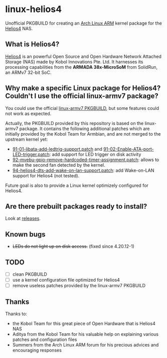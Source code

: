 # linux-helios4

Unofficial PKGBUILD for creating an [Arch Linux ARM](https://archlinuxarm.org/) kernel package for the [Helios4](https://kobol.io/helios4/) NAS.

## What is Helios4?

[Helios4](https://kobol.io/helios4/) is an powerful Open Source and Open Hardware Network Attached Storage (NAS) made by Kobol Innovations Pte. Ltd. It harnesses its processing capabilities from the **ARMADA 38x-MicroSoM** from SolidRun, an ARMv7 32-bit SoC.

## Why make a specific Linux package for Helios4? Couldn't I use the official linux-armv7 package?

You could use the official [linux-armv7 PKGBUILD](https://github.com/archlinuxarm/PKGBUILDs/tree/master/core/linux-armv7), but some features could not work as expected.

Actually, the PKGBUILD provided by this repository is based on the linux-armv7 package. It contains the following additional patches which are initially provided by the Kobol Team for Armbian, and are not merged to the upstream kernel yet:

* [91-01-libata-add-ledtrig-support.patch](https://github.com/armbian/build/blob/master/patch/kernel/mvebu-next/91-01-libata-add-ledtrig-support.patch) and [91-02-Enable-ATA-port-LED-trigger.patch](https://github.com/armbian/build/blob/master/patch/kernel/mvebu-next/91-02-Enable-ATA-port-LED-trigger.patch): add support for LED trigger on disk activity
* [92-mvebu-gpio-remove-hardcoded-timer-assignment.patch](https://github.com/armbian/build/blob/master/patch/kernel/mvebu-dev/92-mvebu-gpio-remove-hardcoded-timer-assignment.patch): allows to make the second fan detected by the kernel.
* [94-helios4-dts-add-wake-on-lan-support.patch](https://github.com/armbian/build/blob/master/patch/kernel/mvebu-next/94-helios4-dts-add-wake-on-lan-support.patch): add Wake-on-LAN support for Helios4 (not tested).

Future goal is also to provide a Linux kernel optimizely configured for Helios4.

## Are there prebuilt packages ready to install?

Look at [releases](https://github.com/gbcreation/linux-helios4/releases).

## Known bugs

- ~~LEDs do not light up on disk access.~~ (fixed since 4.20.12-1)

## TODO

- [ ] clean PKGBUILD
- [ ] use a kernel configuration file optimized for Helios4
- [ ] remove useless patches provided by the linux-armv7 PKGBUILD

## Thanks

Thanks to:

- the Kobol Team for this great piece of Open Hardware that is Helios4 NAS
- Aditya from the Kobol Team for his valuable help on explaining various patches and configuration files
- Summers from the Arch Linux ARM forum for his precious advices and encouraging responses

